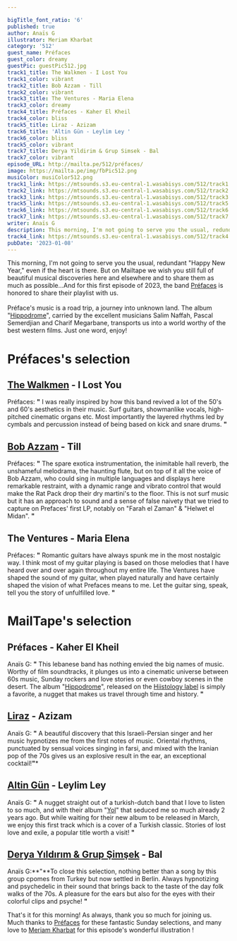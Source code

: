 ```yaml
---

bigTitle_font_ratio: '6'
published: true
author: Anaïs G
illustrator: Meriam Kharbat
category: '512'
guest_name: Préfaces
guest_color: dreamy
guestPic: guestPic512.jpg
track1_title: The Walkmen - I Lost You
track1_color: vibrant
track2_title: Bob Azzam - Till
track2_color: vibrant
track3_title: The Ventures - Maria Elena
track3_color: dreamy
track4_title: Préfaces - Kaher El Kheil
track4_color: bliss
track5_title: Liraz - Azizam
track6_title: 'Altin Gün - Leylim Ley '
track6_color: bliss
track5_color: vibrant
track7_title: Derya Yildirim & Grup Simsek - Bal
track7_color: vibrant
episode_URL: http://mailta.pe/512/préfaces/
image: https://mailta.pe/img/fbPic512.png
musiColor: musiColor512.png
track1_link: https://mtsounds.s3.eu-central-1.wasabisys.com/512/track1.mp3
track2_link: https://mtsounds.s3.eu-central-1.wasabisys.com/512/track2.mp3
track3_link: https://mtsounds.s3.eu-central-1.wasabisys.com/512/track3.mp3
track5_link: https://mtsounds.s3.eu-central-1.wasabisys.com/512/track5.mp3
track6_link: https://mtsounds.s3.eu-central-1.wasabisys.com/512/track6.mp3
track7_link: https://mtsounds.s3.eu-central-1.wasabisys.com/512/track7.mp3
writer: Anaïs G
description: This morning, I'm not going to serve you the usual, redundant "Happy New Year," even if the heart is there. But on Mailtape we wish you still full of beautiful musical discoveries here and elsewhere and to share them as much as possible. . . And for this first episode of 2023, the band Prefaces is honored to share their playlist with us.
track4_link: https://mtsounds.s3.eu-central-1.wasabisys.com/512/track4.mp3
pubDate: '2023-01-08'
---
```

 This morning, I'm not going to serve you the usual, redundant "Happy New Year," even if the heart is there. But on Mailtape we wish you still full of beautiful musical discoveries here and elsewhere and to share them as much as possible...And for this first episode of 2023, the band [Préfaces](https://hisstology.bandcamp.com/album/hippodrome) is honored to share their playlist with us.
<br><br>
Préface's music is a road trip, a journey into unknown land. The album "[Hippodrome](https://hisstology.bandcamp.com/album/hippodrome)", carried by the excellent musicians Salim Naffah, Pascal Semerdjian and Charif Megarbane, transports us into a world worthy of the best western films. Just one word, enjoy!



# Préfaces's selection

## [The Walkmen](https://www.thewalkmen.com/) - I Lost You
Préfaces: **"** I was really inspired by how this band revived a lot of the 50's and 60's aesthetics in their music. Surf guitars, showmanlike vocals, high-pitched cinematic organs etc. Most importantly the layered rhythms led by cymbals and percussion instead of being based on kick and snare drums. **"** 

## [Bob Azzam](https://fr.wikipedia.org/wiki/Bob_Azzam) - Till 
Préfaces: **"** The spare exotica instrumentation, the inimitable hall reverb, the unshameful melodrama, the haunting flute, but on top of it all the voice of Bob Azzam, who could sing in multiple languages and displays here remarkable restraint, with a dynamic range and vibrato control that would make the Rat Pack drop their dry martini's to the floor. This is not surf music but it has an approach to sound and a sense of false naivety that we tried to capture on Prefaces' first LP, notably on "Farah el Zaman" & "Helwet el Midan".  **"** 

## The Ventures - Maria Elena
Préfaces: **"** Romantic guitars have always spunk me in the most nostalgic way. I think most of my guitar playing is based on those melodies that I have heard over and over again throughout my entire life. The Ventures have shaped the sound of my guitar, when played naturally and have certainly shaped the vision of what Prefaces means to me. Let the guitar sing, speak, tell you the story of unfulfilled love. **"** 

 
# MailTape's selection

## Préfaces - Kaher El Kheil
Anaïs G: **"** This lebanese band has nothing envied the big names of music. Worthy of film soundtracks, it plunges us into a cinematic universe between 60s music, Sunday rockers and love stories or even cowboy scenes in the desert. The album "[Hippodrome](https://hisstology.bandcamp.com/album/hippodrome)", released on the [Hiistology label](https://hisstology.bandcamp.com/) is simply a favorite, a nugget that makes us travel through time and history. **"** 

## [Liraz](https://www.facebook.com/LirazOfficial/) - Azizam
Anaïs G: **"** A beautiful discovery that this Israeli-Persian singer and her music hypnotizes me from the first notes of music. Oriental rhythms, punctuated by sensual voices singing in farsi, and mixed with the Iranian pop of the 70s gives us an explosive result in the ear, an exceptional cocktail!**"***

## [Altin Gün](https://www.facebook.com/altingunband/) - Leylim Ley
Anaïs G: **"** A nugget straight out of a turkish-dutch band that I love to listen to so much, and with their album "[Yol](https://altingun.bandcamp.com/album/yol)" that seduced me so much already 2 years ago. But while waiting for their new album to be released in March, we enjoy this first track which is a cover of a Turkish classic. Stories of lost love and exile, a popular title worth a visit! **"** 

## [Derya Yıldırım & Grup Şimşek](https://deryayildirimandgrupsimsek.bandcamp.com/) - Bal
Anaïs G:**"**To close this selection, nothing better than a song by this group cpomes from Turkey but now settled in Berlin. Always hypnotizing and psychedelic in their sound that brings back to the taste of the day folk walks of the 70s. A pleasure for the ears but also for the eyes with their colorful clips and psyche! **"** 


That's it for this morning! As always, thank you so much for joining us. Much thanks to [Préfaces](https://hisstology.bandcamp.com/album/hippodrome) for these fantastic Sunday selections, and many love to [Meriam Kharbat](https://www.meriamkharbat.com/illustration) for this episode's wonderful illustration !
